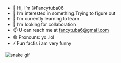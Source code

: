 - 👋 Hi, I’m @Fancytuba06
- 👀 I’m interested in something.Trying to figure out
- 🌱 I’m currently learning to learn
- 💞️ I’m looking for collaboration 
- 📫 U can reach me at fancytuba6@gmail.com
- 😄 Pronouns: yo..lol
- ⚡ Fun factis i am very funny



![snake gif](https://github.com/Fancytuba06/Fancytuba06/blob/output/github-contribution-grid-snake.gif)

